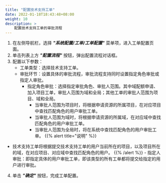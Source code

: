 ```yaml
---
title: "配置技术支持工单"
date: 2022-01-18T18:43:48+08:00
weight: 10
description: >
    配置技术支持工单的审批流程
---
```


1. 在左侧导航栏，选择 **_"系统配置/工单/工单配置"_** 菜单项，进入工单配置页面。
2. 单击列表上方 **_"配置流程"_** 按钮，弹出配置流程对话框。
3. 配置以下参数：
    - 工单类型：选择技术支持工单。
    - 审批环节：设置具体的审批流程，审批流程支持同时设置指定角色审批或指定人审批。
        - 指定角色审批：选择指定审批角色、审批人范围。其中域配额申请、加入项目工单，审批人范围为域和全局；其他工单的审批人范围为项目、域和全局。
            - 当审批人范围为项目时，将根据申请资源的所属项目，在对应项目中查找匹配角色的用户审批工单。
            - 当审批人范围为域时，将根据申请资源的所属域，在对应域中查找匹配角色的用户审批工单。
            - 当审批人范围为全局时，将在系统中查找匹配角色的用户审批工单。
{{% alert title="说明" %}}
- 技术支持工单将根据提交技术支持工单的用户当前所在的项目，以及项目所在的域，在对应项目、对应域中查找匹配角色的用户。
{{% /alert %}}
        - 指定人审批：即指定具体的用户审批工单，即该类型的所有工单都将提交给指定的用户进行审批。
4. 单击 **_"确定"_** 按钮，完成工单配置。